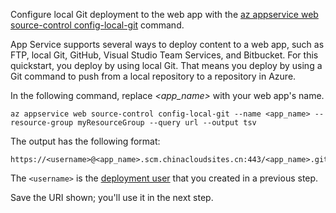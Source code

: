 Configure local Git deployment to the web app with the [az appservice web source-control config-local-git](https://docs.microsoft.com/cli/azure/webapp/source-control#config-local-git) command.

App Service supports several ways to deploy content to a web app, such as FTP, local Git, GitHub, Visual Studio Team Services, and Bitbucket. For this quickstart, you deploy by using local Git. That means you deploy by using a Git command to push from a local repository to a repository in Azure. 

In the following command, replace *\<app_name>* with your web app's name.

```azurecli-interactive
az appservice web source-control config-local-git --name <app_name> --resource-group myResourceGroup --query url --output tsv
```

The output has the following format:

```
https://<username>@<app_name>.scm.chinacloudsites.cn:443/<app_name>.git
```

The `<username>` is the [deployment user](#configure-a-deployment-user) that you created in a previous step.

Save the URI shown; you'll use it in the next step.